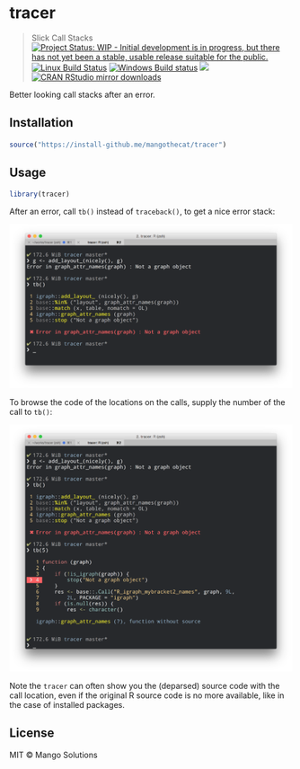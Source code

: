 


# tracer

> Slick Call Stacks
[![Project Status: WIP - Initial development is in progress, but there has not yet been a stable, usable release suitable for the public.](http://www.repostatus.org/badges/latest/wip.svg)](http://www.repostatus.org/#wip)
[![Linux Build Status](https://travis-ci.org/mangothecat/tracer.svg?branch=master)](https://travis-ci.org/mangothecat/tracer)
[![Windows Build status](https://ci.appveyor.com/api/projects/status/github/mangothecat/tracer?svg=true)](https://ci.appveyor.com/project/gaborcsardi/tracer)
[![](http://www.r-pkg.org/badges/version/tracer)](http://www.r-pkg.org/pkg/tracer)
[![CRAN RStudio mirror downloads](http://cranlogs.r-pkg.org/badges/tracer)](http://www.r-pkg.org/pkg/tracer)

Better looking call stacks after an error.

## Installation


```r
source("https://install-github.me/mangothecat/tracer")
```

## Usage


```r
library(tracer)
```

After an error, call `tb()` instead of `traceback()`, to get a nice
error stack:

![](/inst/screenshot1.png)

To browse the code of the locations on the calls, supply the number of
the call to `tb()`:

![](/inst/screenshot2.png)

Note the `tracer` can often show you the (deparsed) source code with the
call location, even if the original R source code is no more available,
like in the case of installed packages.

## License

MIT © Mango Solutions
